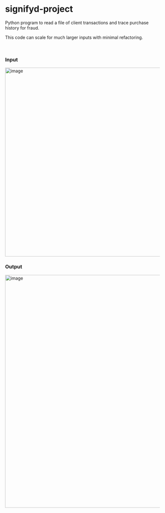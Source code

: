 # signifyd-project
Python program to read a file of client transactions and trace purchase history for fraud. 

This code can scale for much larger inputs with minimal refactoring.

<br />

### Input

<img width="615" alt="image" src="https://user-images.githubusercontent.com/75505093/170846263-6ca96298-2340-48d2-8186-2f4c943196fb.png">

<br />

### Output

<img width="758" alt="image" src="https://user-images.githubusercontent.com/75505093/170846280-eb872728-4283-485c-8d65-92d1da2a3581.png">
